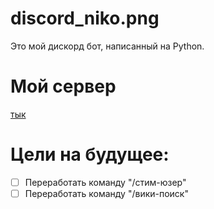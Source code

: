 # discord_niko.png
Это мой дискорд бот, написанный на Python.

# Мой сервер
[тык](https://discord.gg/rB2gwsgtFK)

# Цели на будущее:
- [ ] Переработать команду "/стим-юзер"
- [ ] Переработать команду  "/вики-поиск"